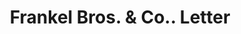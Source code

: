 ---
doi: 10.7916/D8VD89JV
date_other: '1906'
date_other_textual: '1906'
form: correspondence
genre:
- Letters (correspondence)
name:
- Frankel Bros. & Co.
object_in_context_url: https://biggert.cul.columbia.edu/items/view/ave_biggert_01186
subject_hierarchical_geographic:
- Rochester, New York, United States
subject_name:
- Frankel Bros. & Co.
title: Frankel Bros. & Co.. Letter
sort_title: Frankel Bros. & Co.. Letter
call_number: ave_biggert_01186
coordinates:
- 43.16555555555556,-77.61138888888888
pid: ave_biggert_01186
identifiers: ave_biggert_01186
thumbnail: https://derivativo-3.library.columbia.edu/iiif/2/ldpd:343349/full/!256,256/0/native.jpg
permalink: "/items/ave_biggert_01186/"
layout: iiif-image-page
---